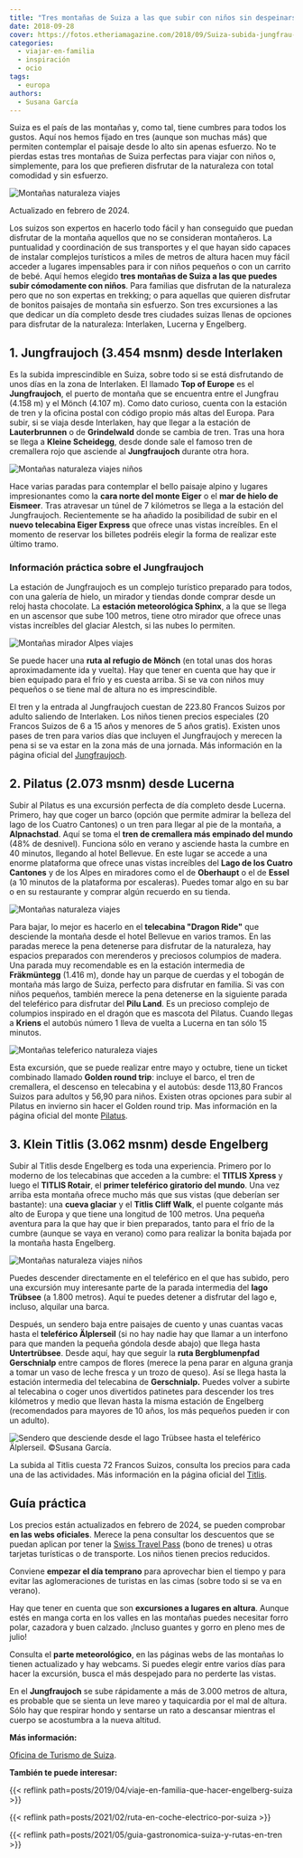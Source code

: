 ```yaml
---
title: "Tres montañas de Suiza a las que subir con niños sin despeinarse"
date: 2018-09-28
cover: https://fotos.etheriamagazine.com/2018/09/Suiza-subida-jungfrau-e1569136382763.jpg
categories: 
  - viajar-en-familia
  - inspiración
  - ocio
tags: 
  - europa
authors: 
  - Susana García
---
```


Suiza es el país de las montañas y, como tal, tiene cumbres para todos los gustos. Aquí 
nos hemos fijado en tres (aunque son muchas más) que permiten contemplar el paisaje 
desde lo alto sin apenas esfuerzo. No te pierdas estas tres montañas de Suiza perfectas 
para viajar con niños o, simplemente, para los que prefieren disfrutar de la naturaleza 
con total comodidad y sin esfuerzo. 

![Montañas naturaleza viajes](https://fotos.etheriamagazine.com/2018/09/Suiza-puente-Titlis.jpg "El puente conocido como el Titlis Cliff Walk, en el Klein Titlis, ofrece unas vistas espectaculares. ©Oscar Nenander/swiss-image.ch.")

Actualizado en febrero de 2024. 

Los suizos son expertos en hacerlo todo fácil y han conseguido que puedan disfrutar de 
la montaña aquellos que no se consideran montañeros. La puntualidad y coordinación de 
sus transportes y el que hayan sido capaces de instalar complejos turísticos a miles de 
metros de altura hacen muy fácil acceder a lugares impensables para ir con niños 
pequeños o con un carrito de bebé. Aquí hemos elegido **tres montañas de Suiza a las que 
puedes subir cómodamente con niños**. Para familias que disfrutan de la naturaleza pero 
que no son expertas en trekking; o para aquellas que quieren disfrutar de bonitos 
paisajes de montaña sin esfuerzo. Son tres excursiones a las que dedicar un día completo 
desde tres ciudades suizas llenas de opciones para disfrutar de la naturaleza: 
Interlaken, Lucerna y Engelberg. 

## 1\. Jungfraujoch (3.454 msnm) desde Interlaken

Es la subida imprescindible en Suiza, sobre todo si se está disfrutando de unos días en 
la zona de Interlaken. El llamado **Top of Europe** es el **Jungfraujoch**, el puerto de 
montaña que se encuentra entre el Jungfrau (4.158 m) y el Mönch (4.107 m). Como dato 
curioso, cuenta con la estación de tren y la oficina postal con código propio más altas 
del Europa. Para subir, si se viaja desde Interlaken, hay que llegar a la estación de 
**Lauterbrunnen** o de **Grindelwald** donde se cambia de tren. Tras una hora se llega a 
**Kleine Scheidegg**, desde donde sale el famoso tren de cremallera rojo que asciende al 
**Jungfraujoch** durante otra hora. 

![Montañas naturaleza viajes niños](https://fotos.etheriamagazine.com/2018/09/Suiza-subida-jungfrau-e1569136382763.jpg "Subida en tren al Jungfraujoch. ©swiss-image.ch/Jeroen Seyffe.")

Hace varias paradas para contemplar el bello paisaje alpino y lugares impresionantes 
como la **cara norte del monte Eiger** o el **mar de hielo de Eismeer**. Tras atravesar 
un túnel de 7 kilómetros se llega a la estación del Jungfraujoch. Recientemente se ha 
añadido la posibilidad de subir en el **nuevo telecabina Eiger Express** que ofrece unas 
vistas increíbles. En el momento de reservar los billetes podréis elegir la forma de 
realizar este último tramo. 

### Información práctica sobre el Jungfraujoch

La estación de Jungfraujoch es un complejo turístico preparado para todos, con una 
galería de hielo, un mirador y tiendas donde comprar desde un reloj hasta chocolate. La 
**estación meteorológica Sphinx**, a la que se llega en un ascensor que sube 100 metros, 
tiene otro mirador que ofrece unas vistas increíbles del glaciar Alestch, si las nubes 
lo permiten. 

![Montañas mirador Alpes viajes](https://fotos.etheriamagazine.com/2018/09/Suiza-observatorio-Jungfrau-e1569136403219.jpg "Desde el Jungfraujoch se puede acceder al observatorio Sphinx y al glaciar Aletsch. ©swiss-image.ch/Rob Lewis")

Se puede hacer una **ruta al refugio de Mönch** (en total unas dos horas aproximadamente 
ida y vuelta). Hay que tener en cuenta que hay que ir bien equipado para el frío y es 
cuesta arriba. Si se va con niños muy pequeños o se tiene mal de altura no es 
imprescindible. 

El tren y la entrada al Jungfraujoch cuestan de 223.80 Francos Suizos por adulto 
saliendo de Interlaken. Los niños tienen precios especiales (20 Francos Suizos de 6 a 15 
años y menores de 5 años gratis). Existen unos pases de tren para varios días que 
incluyen el Jungfraujoch y merecen la pena si se va estar en la zona más de una jornada. 
Más información en la página oficial del 
[Jungfraujoch](https://www.jungfrau.ch/en-gb/jungfraujoch-top-of-europe/). 

## 2\. Pilatus (2.073 msnm) desde Lucerna

Subir al Pilatus es una excursión perfecta de día completo desde Lucerna. Primero, hay 
que coger un barco (opción que permite admirar la belleza del lago de los Cuatro 
Cantones) o un tren para llegar al pie de la montaña, a **Alpnachstad**. Aquí se toma el 
**tren de cremallera más empinado del mundo** (48% de desnivel). Funciona sólo en verano 
y asciende hasta la cumbre en 40 minutos, llegando al hotel Bellevue. En este lugar se 
accede a una enorme plataforma que ofrece unas vistas increíbles del **Lago de los 
Cuatro Cantones** y de los Alpes en miradores como el de **Oberhaupt** o el de **Essel** 
(a 10 minutos de la plataforma por escaleras). Puedes tomar algo en su bar o en su 
restaurante y comprar algún recuerdo en su tienda. 

![Montañas naturaleza viajes](https://fotos.etheriamagazine.com/2018/09/Suiza-Pilatus-tren-cremallera-e1569136428264.jpg "Tren de cremallera que sube al monte Pilatus. ©swiss-image.ch/Stefan Schlumpf.")

Para bajar, lo mejor es hacerlo en el **telecabina "Dragon Ride"** que desciende la 
montaña desde el hotel Bellevue en varios tramos. En las paradas merece la pena 
detenerse para disfrutar de la naturaleza, hay espacios preparados con merenderos y 
preciosos columpios de madera. Una parada muy recomendable es en la estación intermedia 
de **Fräkmüntegg** (1.416 m), donde hay un parque de cuerdas y el tobogán de montaña más 
largo de Suiza, perfecto para disfrutar en familia. Si vas con niños pequeños, también 
merece la pena detenerse en la siguiente parada del teleférico para disfrutar del **Pilu 
Land**. Es un precioso complejo de columpios inspirado en el dragón que es mascota del 
Pilatus. Cuando llegas a **Kriens** el autobús número 1 lleva de vuelta a Lucerna en tan 
sólo 15 minutos. 

![Montañas teleferico naturaleza viajes](https://fotos.etheriamagazine.com/2018/09/Suiza-pilatus-e1569136453235.jpg "Telecabina llamado 'Dragon Ride' que desciende el monte Pilatus. ©swiss-image.ch/Stefan Schlumpf.")

Esta excursión, que se puede realizar entre mayo y octubre, tiene un ticket combinado 
llamado **Golden round trip**: incluye el barco, el tren de cremallera, el descenso en 
telecabina y el autobús: desde 113,80 Francos Suizos para adultos y 56,90 para niños. 
Existen otras opciones para subir al Pilatus en invierno sin hacer el Golden round trip. 
Mas información en la página oficial del monte [Pilatus](https://www.pilatus.ch/en/). 

## 3\. Klein Titlis (3.062 msnm) desde Engelberg

Subir al Titlis desde Engelberg es toda una experiencia. Primero por lo moderno de los 
telecabinas que acceden a la cumbre: el **TITLIS Xpress** y luego el **TITLIS Rotair**, 
el **primer teleférico giratorio del mundo**. Una vez arriba esta montaña ofrece mucho 
más que sus vistas (que deberían ser bastante): una **cueva glaciar** y el **Titlis 
Cliff Walk**, el puente colgante más alto de Europa y que tiene una longitud de 100 
metros. Una pequeña aventura para la que hay que ir bien preparados, tanto para el frío 
de la cumbre (aunque se vaya en verano) como para realizar la bonita bajada por la 
montaña hasta Engelberg. 

![Montañas naturaleza viajes niños](https://fotos.etheriamagazine.com/2018/09/Titlis-suiza-e1569136481940.jpg "El espectacular teleférico TITLIS Rotair. ©swiss-image.ch/Roger Gruetter.")

Puedes descender directamente en el teleférico en el que has subido, pero una excursión 
muy interesante parte de la parada intermedia del **lago Trübsee** (a 1.800 metros). 
Aquí te puedes detener a disfrutar del lago e, incluso, alquilar una barca. 

Después, un sendero baja entre paisajes de cuento y unas cuantas vacas hasta el 
**teleférico Älplerseil** (si no hay nadie hay que llamar a un interfono para que manden 
la pequeña góndola desde abajo) que llega hasta **Untertrübsee**. Desde aquí, hay que 
seguir la **ruta Bergblumenpfad Gerschnialp** entre campos de flores (merece la pena 
parar en alguna granja a tomar un vaso de leche fresca y un trozo de queso). Así se 
llega hasta la estación intermedia del telecabina de **Gerschnialp.** Puedes volver a 
subirte al telecabina o coger unos divertidos patinetes para descender los tres 
kilómetros y medio que llevan hasta la misma estación de Engelberg (recomendados para 
mayores de 10 años, los más pequeños pueden ir con un adulto). 

![](https://fotos.etheriamagazine.com/2018/09/Suiza-bajada-Titlis-camino-e1569136498873.jpg "Sendero que desciende desde el lago Trübsee hasta el teleférico Älplerseil. ©Susana García.")

La subida al Titlis cuesta 72 Francos Suizos, consulta los precios para cada una de las 
actividades. Más información en la página oficial del 
[Titlis](https://www.titlis.ch/en). 

## Guía práctica

Los precios están actualizados en febrero de 2024, se pueden comprobar **en las webs 
oficiales**. Merece la pena consultar los descuentos que se puedan aplican por tener la 
[Swiss Travel Pass](https://www.swiss-pass.ch/es/) (bono de trenes) u otras tarjetas 
turísticas o de transporte. Los niños tienen precios reducidos. 

Conviene **empezar el día temprano** para aprovechar bien el tiempo y para evitar las 
aglomeraciones de turistas en las cimas (sobre todo si se va en verano). 

Hay que tener en cuenta que son **excursiones a lugares en altura**. Aunque estés en 
manga corta en los valles en las montañas puedes necesitar forro polar, cazadora y buen 
calzado. ¡Incluso guantes y gorro en pleno mes de julio! 

Consulta el **parte meteorológico**, en las páginas webs de las montañas lo tienen 
actualizado y hay webcams. Si puedes elegir entre varios días para hacer la excursión, 
busca el más despejado para no perderte las vistas. 

En el **Jungfraujoch** se sube rápidamente a más de 3.000 metros de altura, es probable 
que se sienta un leve mareo y taquicardia por el mal de altura. Sólo hay que respirar 
hondo y sentarse un rato a descansar mientras el cuerpo se acostumbra a la nueva 
altitud. 

**Más información:** 

[Oficina de Turismo de Suiza](https://www.myswitzerland.com/es/inicio.html). 

**También te puede interesar:** 

{{< reflink path=posts/2019/04/viaje-en-familia-que-hacer-engelberg-suiza >}} 

{{< reflink path=posts/2021/02/ruta-en-coche-electrico-por-suiza >}} 

{{< reflink path=posts/2021/05/guia-gastronomica-suiza-y-rutas-en-tren >}}
